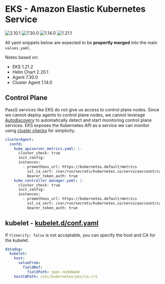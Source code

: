 # EKS - Amazon Elastic Kubernetes Service

![2.10.1](https://img.shields.io/badge/Datadog%20chart-2.10.1-632ca6?labelColor=f0f0f0&logo=Helm&logoColor=0f1689)
![7.30.0](https://img.shields.io/badge/Agent-7.30.0-632ca6?&labelColor=f0f0f0&logo=Datadog&logoColor=632ca6)
![1.14.0](https://img.shields.io/badge/Cluster%20Agent-1.14.0-632ca6?labelColor=f0f0f0&logo=Datadog&logoColor=632ca6)
![1.21.1](https://img.shields.io/badge/EKS-1.21.1-ff9900?labelColor=f0f0f0&logo=Amazon%20AWS&logoColor=ff9900)

All yaml snippets below are expected to be **propertly merged** into the main `values.yaml`.

Notes based on:

- EKS 1.21.2
- Helm Chart 2.20.1
- Agent 7.30.0
- Cluster Agent 1.14.0

## Control Plane

PassS services like EKS do not give us access to control plane nodes. Since we cannot deploy agents to control plane nodes, we cannot leverage [Autodiscovery](https://docs.datadoghq.com/agent/kubernetes/integrations/?tab=kubernetes) to automatically detect and start monitoring control plane services.
EKS exposes the Kubernetes API as a service we can monitor using [cluster checks](https://docs.datadoghq.com/agent/cluster_agent/clusterchecks/#static-configurations-in-files) for simplicity.

```yaml
clusterAgent:
  confd:
    kube_apiserver_metrics.yaml: |-
      cluster_check: true
      init_config:
      instances:
        - prometheus_url: https://kubernetes.default/metrics
          ssl_ca_cert: /var/run/secrets/kubernetes.io/serviceaccount/ca.crt
          bearer_token_auth: true
    kube_controller_manager.yaml: |-
      cluster_check: true
      init_config:
      instances:
        - prometheus_url: https://kubernetes.default/metrics
          ssl_ca_cert: /var/run/secrets/kubernetes.io/serviceaccount/ca.crt
          bearer_token_auth: true
```

## kubelet - [kubelet.d/conf.yaml](https://github.com/DataDog/integrations-core/blob/master/kubelet/datadog_checks/kubelet/data/conf.yaml.example)

If `tlsVerify: false` is not acceptable, you can specify the host and CA for the kubelet.

```yaml
datadog:
  kubelet:
    host:
      valueFrom:
        fieldRef:
          fieldPath: spec.nodeName
    hostCAPath: /etc/kubernetes/pki/ca.crt
```
